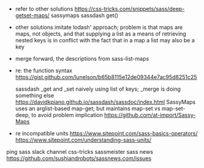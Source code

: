 - refer to other solutions
  https://css-tricks.com/snippets/sass/deep-getset-maps/
  sassymaps
  sassdash get()

- other solutions imitate lodash' approach; problem is that maps are maps, not objects, and that supplying a list as a means of retrieving nested keys is in conflict with the fact that in a map a list may also be a key

- merge forward, the descriptions from sass-list-maps

- re: the function syntax
  https://gist.github.com/lunelson/b65b8115e12de09344e7ac95d8251c25

  sassdash
    _get and _set naively using list of keys; _merge is doing something else
    https://davidkpiano.github.io/sassdash/sassdoc/index.html
  SassyMaps
    uses an arglist-based map-get; but
    maintains map-set vs map-set-deep, to avoid problem implication
    https://github.com/at-import/Sassy-Maps

- re incompatible units
  https://www.sitepoint.com/sass-basics-operators/
  https://www.sitepoint.com/understanding-sass-units/

ping
  sass slack channel
  css-tricks
  sassmeister
  sass news
    https://github.com/sushiandrobots/sassnews.com/issues
